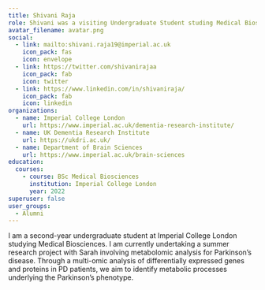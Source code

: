 ```yaml
---
title: Shivani Raja
role: Shivani was a visiting Undergraduate Student studing Medical Biosciences at Imperial College London. Shivani is now working at a startup called Genuine Impact doing data visualisation.
avatar_filename: avatar.png
social:
  - link: mailto:shivani.raja19@imperial.ac.uk
    icon_pack: fas
    icon: envelope
  - link: https://twitter.com/shivanirajaa
    icon_pack: fab
    icon: twitter
  - link: https://www.linkedin.com/in/shivaniraja/
    icon_pack: fab
    icon: linkedin
organizations:
  - name: Imperial College London
    url: https://www.imperial.ac.uk/dementia-research-institute/
  - name: UK Dementia Research Institute
    url: https://ukdri.ac.uk/
  - name: Department of Brain Sciences
    url: https://www.imperial.ac.uk/brain-sciences
education:
  courses:
    - course: BSc Medical Biosciences
      institution: Imperial College London
      year: 2022
superuser: false
user_groups:
  - Alumni
---
```

I am a second-year undergraduate student at Imperial College London studying Medical Biosciences. I am currently undertaking a summer research project with Sarah involving metabolomic analysis for Parkinson’s disease. Through a multi-omic analysis of differentially expressed genes and proteins in PD patients, we aim to identify metabolic processes underlying the Parkinson’s phenotype.

